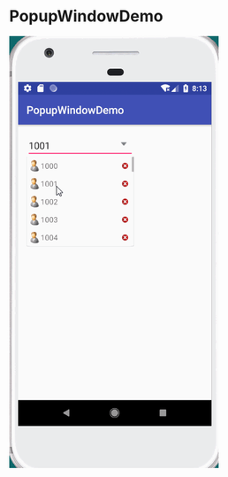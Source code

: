 # PopupWindowDemo
![自定义下拉选择框](https://github.com/HeJiaomy/PopupWindowDemo/blob/master/PopupWindow.gif)
